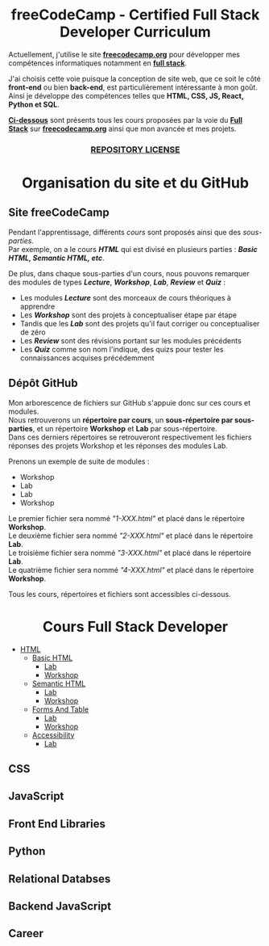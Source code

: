 <h1 align="center">freeCodeCamp - Certified Full Stack Developer Curriculum</h1>

Actuellement, j'utilise le site **[freecodecamp.org](https://www.freecodecamp.org/)** pour développer mes compétences informatiques notamment en **[full stack](https://www.freecodecamp.org/learn/full-stack-developer/)**.

J'ai choisis cette voie puisque la conception de site web, que ce soit le côté **front-end** ou bien **back-end**, est particulièrement intéressante à mon goût. Ainsi je développe des compétences telles que **HTML, CSS, JS, React, Python et SQL**.

**[Ci-dessous](https://github.com/Alexandre-JAMROZ/freeCodeCamp-full-stack-developer/edit/main/README.md#cours-full-stack-developer)** sont présents tous les cours proposées par la voie du **[Full Stack](https://www.freecodecamp.org/learn/full-stack-developer/)** sur **[freecodecamp.org](https://www.freecodecamp.org/)** ainsi que mon avancée et mes projets.

<h3 align="center"><a href="https://github.com/Alexandre-JAMROZ/freeCodeCamp-full-stack-developer/blob/main/LICENSE">REPOSITORY LICENSE</a></h3>

<h1 align="center">Organisation du site et du GitHub</h1>

## Site freeCodeCamp
Pendant l'apprentissage, différents *cours* sont proposés ainsi que des *sous-parties*.  
Par exemple, on a le cours ***HTML*** qui est divisé en plusieurs parties : ***Basic HTML, Semantic HTML, etc***.

De plus, dans chaque sous-parties d'un cours, nous pouvons remarquer des modules de types ***Lecture***, ***Workshop***, ***Lab***, ***Review*** et ***Quiz*** :
- Les modules ***Lecture*** sont des morceaux de cours théoriques à apprendre
- Les ***Workshop*** sont des projets à conceptualiser étape par étape
- Tandis que les ***Lab*** sont des projets qu'il faut corriger ou conceptualiser de zéro
- Les ***Review*** sont des révisions portant sur les modules précédents
- Les ***Quiz*** comme son nom l'indique, des quizs pour tester les connaissances acquises précédemment

## Dépôt GitHub
Mon arborescence de fichiers sur GitHub s'appuie donc sur ces cours et modules.  
Nous retrouverons un **répertoire par cours**, un **sous-répertoire par sous-parties**, et un répertoire **Workshop** et **Lab** par sous-répertoire.  
Dans ces derniers répertoires se retrouveront respectivement les fichiers réponses des projets Workshop et les réponses des modules Lab.

Prenons un exemple de suite de modules :
- Workshop
- Lab
- Lab
- Workshop

Le premier fichier sera nommé *"1-XXX.html"* et placé dans le répertoire **Workshop**.  
Le deuxième fichier sera nommé *"2-XXX.html"* et placé dans le répertoire **Lab**.  
Le troisième fichier sera nommé *"3-XXX.html"* et placé dans le répertoire **Lab**.  
Le quatrième fichier sera nommé *"4-XXX.html"* et placé dans le répertoire **Workshop**.  

Tous les cours, répertoires et fichiers sont accessibles ci-dessous.

<h1 align="center">Cours Full Stack Developer</h1>

- [HTML](HTML/)
  - [Basic HTML](HTML/BasicHTML)
    - [Lab](HTML/BasicHTML/Lab)
    - [Workshop](HTML/BasicHTML/Workshop)
  - [Semantic HTML](HTML/SemanticHTML)
    - [Lab](HTML/SemanticHTML/Lab)
    - [Workshop](HTML/SemanticHTML/Workshop)
  - [Forms And Table](HTML/FormsAndTables)
    - [Lab](HTML/FormsAndTables/Lab)
    - [Workshop](HTML/FormsAndTables/Workshop)
  - [Accessibility](HTML/Accessibility)
    - [Lab](HTML/Accessibility/Lab)


## CSS



## JavaScript



## Front End Libraries



## Python



## Relational Databses



## Backend JavaScript



## Career

